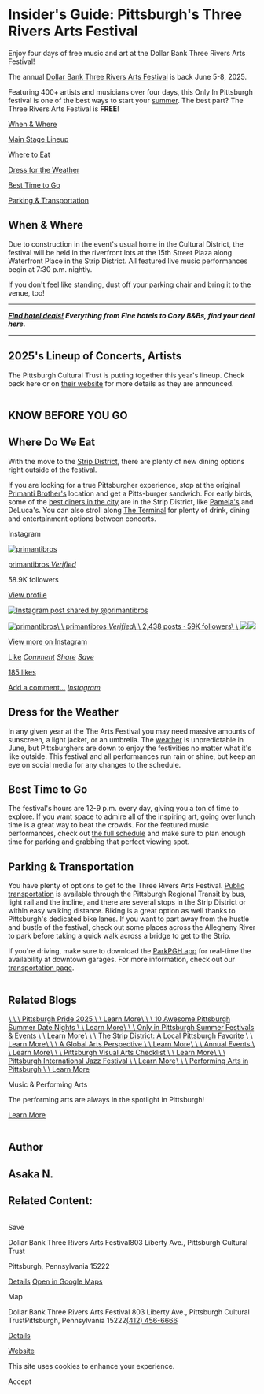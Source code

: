 # Insider's Guide: Pittsburgh's Three Rivers Arts Festival

Enjoy four days of free music and art at the Dollar Bank Three Rivers Arts Festival!

The annual [Dollar Bank Three Rivers Arts Festival](https://www.visitpittsburgh.com/directory/dollar-bank-three-rivers-arts-festival/) is back June 5-8, 2025.

Featuring 400+ artists and musicians over four days, this Only In Pittsburgh festival is one of the best ways to start your [summer](https://www.visitpittsburgh.com/plan-your-trip/weather/summer-in-pittsburgh/). The best part? The Three Rivers Arts Festival is **FREE**!

[When & Where](https://www.visitpittsburgh.com/blog/insiders-guide-to-pittsburghs-three-rivers-arts-festival/#jlwhen-where)

[Main Stage Lineup](https://www.visitpittsburgh.com/blog/insiders-guide-to-pittsburghs-three-rivers-arts-festival/#jlmain-stage-lineup)

[Where to Eat](https://www.visitpittsburgh.com/blog/insiders-guide-to-pittsburghs-three-rivers-arts-festival/#jlwhere-to-eat)

[Dress for the Weather](https://www.visitpittsburgh.com/blog/insiders-guide-to-pittsburghs-three-rivers-arts-festival/#jldress-for-the-weather)

[Best Time to Go](https://www.visitpittsburgh.com/blog/insiders-guide-to-pittsburghs-three-rivers-arts-festival/#jlbest-time-to-go)

[Parking & Transportation](https://www.visitpittsburgh.com/blog/insiders-guide-to-pittsburghs-three-rivers-arts-festival/#jlparking-transportation)

## When & Where

Due to construction in the event's usual home in the Cultural District, the festival will be held in the riverfront lots at the 15th Street Plaza along Waterfront Place in the Strip District. All featured live music performances begin at 7:30 p.m. nightly.

If you don't feel like standing, dust off your parking chair and bring it to the venue, too!

* * *

**_[Find hotel deals!](https://www.visitpittsburgh.com/hotels-resorts/) Everything from Fine hotels to Cozy B&Bs, find your deal here._**

* * *

## 2025's Lineup of Concerts, Artists

The Pittsburgh Cultural Trust is putting together this year's lineup. Check back here or on [their website](https://traf.trustarts.org/traf_home/event-announcement) for more details as they are announced.

![An artist paints on a canvas that is commemorated to the Three Rivers Arts Festival in Pittsburgh.](data:image/svg+xml;charset=utf-8,%3Csvg%20xmlns%3D%27http%3A%2F%2Fwww.w3.org%2F2000%2Fsvg%27%20width%3D%271%27%20height%3D%271%27%20style%3D%27background%3Atransparent%27%2F%3E)

## KNOW BEFORE YOU GO

## Where Do We Eat

With the move to the [Strip District](https://www.visitpittsburgh.com/blog/the-strip-district-a-local-pittsburgh-favorite/), there are plenty of new dining options right outside of the festival.

If you are looking for a true Pittsburgher experience, stop at the original [Primanti Brother's](https://www.visitpittsburgh.com/directory/primanti-bros/) location and get a Pitts-burger sandwich. For early birds, some of the [best diners in the city](https://www.visitpittsburgh.com/blog/pittsburgh-diners/) are in the Strip District, like [Pamela's](https://www.visitpittsburgh.com/directory/pamelas-p-g-diners-kid-friendly/) and DeLuca's. You can also stroll along [The Terminal](https://www.visitpittsburgh.com/directory/the-terminal/) for plenty of drink, dining and entertainment options between concerts.

Instagram

[![primantibros](https://scontent-lax3-1.cdninstagram.com/v/t51.2885-19/52481039_371855416698729_6144700828671279104_n.jpg?stp=dst-jpg_s150x150_tt6&efg=eyJ2ZW5jb2RlX3RhZyI6InByb2ZpbGVfcGljLmRqYW5nby40MDAuYzIifQ&_nc_ht=scontent-lax3-1.cdninstagram.com&_nc_cat=109&_nc_oc=Q6cZ2QGOrG-vMen6K7UJSHVwhjqqojr7hsYVOQmm_9scmkErix_yF6GO7zL7HXj_UGwXNFM&_nc_ohc=16j8PN3kM30Q7kNvwHfD9FJ&_nc_gid=StAsRqViqj2eL4k4t5pICA&edm=APs17CUBAAAA&ccb=7-5&oh=00_Aff4owiYxaLcCo_lziGLmj6a1trt3pcRq-yIJrIZXtBzXQ&oe=68EB1C21&_nc_sid=10d13b)](https://www.instagram.com/primantibros/?utm_source=ig_embed&ig_rid=cbc61a0b-cd85-4811-927b-9aeb1add418b)

[primantibros _Verified_](https://www.instagram.com/primantibros/?utm_source=ig_embed&ig_rid=cbc61a0b-cd85-4811-927b-9aeb1add418b)

58.9K followers

[View profile](https://www.instagram.com/primantibros/?utm_source=ig_embed&ig_rid=cbc61a0b-cd85-4811-927b-9aeb1add418b)

[![Instagram post shared by @primantibros](https://scontent-lax3-2.cdninstagram.com/v/t51.2885-15/472468303_18479336080045799_977933242401105010_n.jpg?stp=dst-jpg_e35_p1080x1080_sh0.08_tt6&_nc_ht=scontent-lax3-2.cdninstagram.com&_nc_cat=111&_nc_oc=Q6cZ2QGOrG-vMen6K7UJSHVwhjqqojr7hsYVOQmm_9scmkErix_yF6GO7zL7HXj_UGwXNFM&_nc_ohc=3XQ1rLJIgSwQ7kNvwGmdJiz&_nc_gid=StAsRqViqj2eL4k4t5pICA&edm=APs17CUBAAAA&ccb=7-5&oh=00_Afe8sWjEQ8Qxzjp4jCgU6hxO99GOVyihw5yVxAVDWH8ahQ&oe=68EAFE1B&_nc_sid=10d13b)](https://www.instagram.com/p/DEYNI0DRGAD/?utm_source=ig_embed&ig_rid=cbc61a0b-cd85-4811-927b-9aeb1add418b)

[![primantibros](https://scontent-lax3-1.cdninstagram.com/v/t51.2885-19/52481039_371855416698729_6144700828671279104_n.jpg?stp=dst-jpg_s150x150_tt6&efg=eyJ2ZW5jb2RlX3RhZyI6InByb2ZpbGVfcGljLmRqYW5nby40MDAuYzIifQ&_nc_ht=scontent-lax3-1.cdninstagram.com&_nc_cat=109&_nc_oc=Q6cZ2QGOrG-vMen6K7UJSHVwhjqqojr7hsYVOQmm_9scmkErix_yF6GO7zL7HXj_UGwXNFM&_nc_ohc=16j8PN3kM30Q7kNvwHfD9FJ&_nc_gid=StAsRqViqj2eL4k4t5pICA&edm=APs17CUBAAAA&ccb=7-5&oh=00_Aff4owiYxaLcCo_lziGLmj6a1trt3pcRq-yIJrIZXtBzXQ&oe=68EB1C21&_nc_sid=10d13b)\\
\\
primantibros _Verified_\\
\\
2,438 posts · 59K followers\\
\\
![](https://scontent-lax3-2.cdninstagram.com/v/t51.2885-15/559532361_18530900737045799_8007694616062688591_n.jpg?stp=dst-jpg_e35_s240x240_tt6&efg=eyJ2ZW5jb2RlX3RhZyI6ImltYWdlX3VybGdlbi4xMDgweDEwODAuc2RyLmY4Mjc4Ny5kZWZhdWx0X2ltYWdlLmMyIn0&_nc_ht=scontent-lax3-2.cdninstagram.com&_nc_cat=111&_nc_oc=Q6cZ2QGOrG-vMen6K7UJSHVwhjqqojr7hsYVOQmm_9scmkErix_yF6GO7zL7HXj_UGwXNFM&_nc_ohc=6kWpomVn3OkQ7kNvwE-KkgP&_nc_gid=StAsRqViqj2eL4k4t5pICA&edm=APs17CUBAAAA&ccb=7-5&oh=00_Afeuz-aBP79ap1-eYKHRXMNuJKjFeG61G-JbUhLv9EMv6Q&oe=68EAF72D&_nc_sid=10d13b)![](https://scontent-lax3-2.cdninstagram.com/v/t51.2885-15/558636381_18530559100045799_7207413940738201296_n.jpg?stp=dst-jpg_e35_s240x240_tt6&efg=eyJ2ZW5jb2RlX3RhZyI6ImltYWdlX3VybGdlbi4xMDgweDEwODAuc2RyLmY4Mjc4Ny5kZWZhdWx0X2ltYWdlLmMyIn0&_nc_ht=scontent-lax3-2.cdninstagram.com&_nc_cat=111&_nc_oc=Q6cZ2QGOrG-vMen6K7UJSHVwhjqqojr7hsYVOQmm_9scmkErix_yF6GO7zL7HXj_UGwXNFM&_nc_ohc=i2a08PRbz0YQ7kNvwHxACOo&_nc_gid=StAsRqViqj2eL4k4t5pICA&edm=APs17CUBAAAA&ccb=7-5&oh=00_Aff-SdD7oATJFDg61QFV8YMFISo9nVyrWeRKgebo29ktbw&oe=68EB2729&_nc_sid=10d13b)](https://www.instagram.com/primantibros/?utm_source=ig_embed&ig_rid=cbc61a0b-cd85-4811-927b-9aeb1add418b)

[View more on Instagram](https://www.instagram.com/primantibros/?utm_source=ig_embed&ig_rid=cbc61a0b-cd85-4811-927b-9aeb1add418b)

[Like](https://www.instagram.com/p/DEYNI0DRGAD/?utm_source=ig_embed&ig_rid=cbc61a0b-cd85-4811-927b-9aeb1add418b) [_Comment_](https://www.instagram.com/p/DEYNI0DRGAD/?utm_source=ig_embed&ig_rid=cbc61a0b-cd85-4811-927b-9aeb1add418b) [_Share_](https://www.instagram.com/p/DEYNI0DRGAD/?utm_source=ig_embed&ig_rid=cbc61a0b-cd85-4811-927b-9aeb1add418b) [_Save_](https://www.instagram.com/p/DEYNI0DRGAD/?utm_source=ig_embed&ig_rid=cbc61a0b-cd85-4811-927b-9aeb1add418b)

[185 likes](https://www.instagram.com/p/DEYNI0DRGAD/?utm_source=ig_embed&ig_rid=cbc61a0b-cd85-4811-927b-9aeb1add418b)

[Add a comment...](https://www.instagram.com/p/DEYNI0DRGAD/?utm_source=ig_embed&ig_rid=cbc61a0b-cd85-4811-927b-9aeb1add418b) [_Instagram_](https://www.instagram.com/p/DEYNI0DRGAD/?utm_source=ig_embed&ig_rid=cbc61a0b-cd85-4811-927b-9aeb1add418b)

## Dress for the Weather

In any given year at the The Arts Festival you may need massive amounts of sunscreen, a light jacket, or an umbrella. The [weather](https://www.visitpittsburgh.com/plan-your-trip/weather/) is unpredictable in June, but Pittsburghers are down to enjoy the festivities no matter what it's like outside. This festival and all performances run rain or shine, but keep an eye on social media for any changes to the schedule.

## Best Time to Go

The festival's hours are 12-9 p.m. every day, giving you a ton of time to explore. If you want space to admire all of the inspiring art, going over lunch time is a great way to beat the crowds. For the featured music performances, check out [the full schedule](https://traf.trustarts.org/events "Link to events calendar") and make sure to plan enough time for parking and grabbing that perfect viewing spot.

## Parking & Transportation

You have plenty of options to get to the Three Rivers Arts Festival. [Public transportation](https://www.visitpittsburgh.com/plan-your-trip/transportation/public-transportation/) is available through the Pittsburgh Regional Transit by bus, light rail and the incline, and there are several stops in the Strip District or within easy walking distance. Biking is a great option as well thanks to Pittsburgh's dedicated bike lanes. If you want to part away from the hustle and bustle of the festival, check out some places across the Allegheny River to park before taking a quick walk across a bridge to get to the Strip.

If you're driving, make sure to download the [ParkPGH app](http://parkpgh.org/ "Link to ParkPGH website") for real-time the availability at downtown garages. For more information, check out our [transportation page](https://www.visitpittsburgh.com/plan-your-trip/transportation/around-town/ "Link to Transportation webpage").

![A person looking at an array of products from a local vendor.](data:image/svg+xml;charset=utf-8,%3Csvg%20xmlns%3D%27http%3A%2F%2Fwww.w3.org%2F2000%2Fsvg%27%20width%3D%271%27%20height%3D%271%27%20style%3D%27background%3Atransparent%27%2F%3E)

## Related Blogs

[![Pride Parade participants wear vibrant colors and dance on a moving booth.](data:image/svg+xml;charset=utf-8,%3Csvg%20xmlns%3D%27http%3A%2F%2Fwww.w3.org%2F2000%2Fsvg%27%20width%3D%271%27%20height%3D%271%27%20style%3D%27background%3Atransparent%27%2F%3E)\\
\\
\\
Pittsburgh Pride 2025 \\
\\
Learn More](https://www.visitpittsburgh.com/blog/celebrate-pride-in-pittsburgh/)[![](data:image/svg+xml;charset=utf-8,%3Csvg%20xmlns%3D%27http%3A%2F%2Fwww.w3.org%2F2000%2Fsvg%27%20width%3D%271%27%20height%3D%271%27%20style%3D%27background%3Atransparent%27%2F%3E)\\
\\
\\
10 Awesome Pittsburgh Summer Date Nights \\
\\
Learn More](https://www.visitpittsburgh.com/blog/10-awesome-pittsburgh-summer-date-nights/)[![vintage race cars compete in the Vintage Grand Prix. A red car takes the lead](data:image/svg+xml;charset=utf-8,%3Csvg%20xmlns%3D%27http%3A%2F%2Fwww.w3.org%2F2000%2Fsvg%27%20width%3D%271%27%20height%3D%271%27%20style%3D%27background%3Atransparent%27%2F%3E)\\
\\
\\
Only in Pittsburgh Summer Festivals & Events \\
\\
Learn More](https://www.visitpittsburgh.com/blog/pittsburgh-summer-festivals/)[![](data:image/svg+xml;charset=utf-8,%3Csvg%20xmlns%3D%27http%3A%2F%2Fwww.w3.org%2F2000%2Fsvg%27%20width%3D%271%27%20height%3D%271%27%20style%3D%27background%3Atransparent%27%2F%3E)\\
\\
\\
The Strip District: A Local Pittsburgh Favorite \\
\\
Learn More](https://www.visitpittsburgh.com/blog/the-strip-district-a-local-pittsburgh-favorite/)[![](data:image/svg+xml;charset=utf-8,%3Csvg%20xmlns%3D%27http%3A%2F%2Fwww.w3.org%2F2000%2Fsvg%27%20width%3D%271%27%20height%3D%271%27%20style%3D%27background%3Atransparent%27%2F%3E)\\
\\
\\
A Global Arts Perspective \\
\\
Learn More](https://www.visitpittsburgh.com/blog/global-arts-perspective/)[![A giant floating pickle balloon floats over a bridge, showcasing the Heinz brand during Picklesburgh.](data:image/svg+xml;charset=utf-8,%3Csvg%20xmlns%3D%27http%3A%2F%2Fwww.w3.org%2F2000%2Fsvg%27%20width%3D%271%27%20height%3D%271%27%20style%3D%27background%3Atransparent%27%2F%3E)\\
\\
\\
Annual Events \\
\\
Learn More](https://www.visitpittsburgh.com/events-festivals/annual-events/)[![](data:image/svg+xml;charset=utf-8,%3Csvg%20xmlns%3D%27http%3A%2F%2Fwww.w3.org%2F2000%2Fsvg%27%20width%3D%271%27%20height%3D%271%27%20style%3D%27background%3Atransparent%27%2F%3E)\\
\\
\\
Pittsburgh Visual Arts Checklist \\
\\
Learn More](https://www.visitpittsburgh.com/blog/pittsburgh-visual-arts-checklist/)[![](data:image/svg+xml;charset=utf-8,%3Csvg%20xmlns%3D%27http%3A%2F%2Fwww.w3.org%2F2000%2Fsvg%27%20width%3D%271%27%20height%3D%271%27%20style%3D%27background%3Atransparent%27%2F%3E)\\
\\
\\
Pittsburgh International Jazz Festival \\
\\
Learn More](https://www.visitpittsburgh.com/blog/pittsburgh-jazzlive-international-festival/)[![](data:image/svg+xml;charset=utf-8,%3Csvg%20xmlns%3D%27http%3A%2F%2Fwww.w3.org%2F2000%2Fsvg%27%20width%3D%271%27%20height%3D%271%27%20style%3D%27background%3Atransparent%27%2F%3E)\\
\\
\\
Performing Arts in Pittsburgh \\
\\
Learn More](https://www.visitpittsburgh.com/blog/performing-arts-in-pittsburgh/)

Music & Performing Arts





The performing arts are always in the spotlight in Pittsburgh!

[Learn More](https://www.visitpittsburgh.com/things-to-do/arts-culture/music-performing-arts/)

![Asaka N.](data:image/svg+xml;charset=utf-8,%3Csvg%20xmlns%3D%27http%3A%2F%2Fwww.w3.org%2F2000%2Fsvg%27%20width%3D%271%27%20height%3D%271%27%20style%3D%27background%3Atransparent%27%2F%3E)

## Author

## Asaka N.

## Related Content:

[![](data:image/svg+xml;charset=utf-8,%3Csvg%20xmlns%3D%27http%3A%2F%2Fwww.w3.org%2F2000%2Fsvg%27%20width%3D%271%27%20height%3D%271%27%20style%3D%27background%3Atransparent%27%2F%3E)](https://www.visitpittsburgh.com/directory/dollar-bank-three-rivers-arts-festival/)

Save

Dollar Bank Three Rivers Arts Festival803 Liberty Ave., Pittsburgh Cultural Trust

Pittsburgh, Pennsylvania 15222

[Details](https://www.visitpittsburgh.com/directory/dollar-bank-three-rivers-arts-festival/) [Open in Google Maps](http://maps.google.com/?q=803%20Liberty%20Ave.%2C%20Pittsburgh%20Cultural%20Trust%0APittsburgh%2C%20Pennsylvania%2015222%0A)

Map

Dollar Bank Three Rivers Arts Festival
803 Liberty Ave., Pittsburgh Cultural TrustPittsburgh, Pennsylvania 15222[(412) 456-6666](tel:+1-412-456-6666)

[Details](https://www.visitpittsburgh.com/directory/dollar-bank-three-rivers-arts-festival/)

[Website](http://www.trustarts.org/traf)

This site uses cookies to enhance your experience.



Accept
